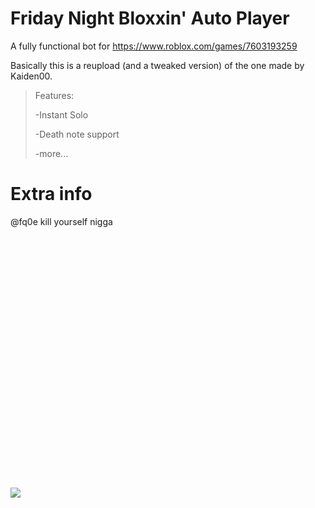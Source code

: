 # Friday Night Bloxxin' Auto Player

A fully functional bot for https://www.roblox.com/games/7603193259

Basically this is a reupload (and a tweaked version) of the one made by Kaiden00.

> Features:
>
> -Instant Solo
> 
> -Death note support
> 
> -more...

# Extra info

@fq0e kill yourself nigga


‫‫‫
‫
‫‫‫


‫‫‫

‫‫‫

‫
‫
‫
‫
‫‫
‫



‫‫‫
‫
‫
‫‫‫










‫


‫‫
‫



‫
‫

‫



‫‫‫


‫




‫‫‫‫‫‫‫



‫‫



![](https://c.tenor.com/2UD_uTDAyp8AAAAC/the-skeleton-appears.gif)
